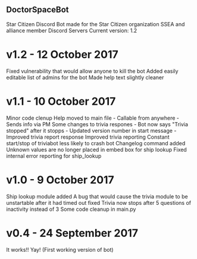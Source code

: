 ## DoctorSpaceBot
Star Citizen Discord Bot made for the Star Citizen organization SSEA and alliance member Discord Servers
Current version:  1.2

# v1.2 - 12 October 2017
Fixed vulnerability that would allow anyone to kill the bot
Added easily editable list of admins for the bot
Made help text slightly cleaner

# v1.1 - 10 October 2017
Minor code clenup
Help moved to main file
	- Callable from anywhere
	- Sends info via PM
Some changes to trivia respones
	- Bot now says "Trivia stopped" after it stopps
	- Updated version number in start message
	- Improved trivia report response
Improved trivia reporting
Constant start/stop of triviabot less likely to crash bot
Changelog command added
Unknown values are no longer placed in embed box for ship lookup
Fixed internal error reporting for ship_lookup

# v1.0 - 9 October 2017
Ship lookup module added
A bug that would cause the trivia module to be unstartable after it had timed out fixed
Trivia now stops after 5 questions of inactivity instead of 3
Some code cleanup in main.py

# v0.4 - 24 September 2017
It works!!  Yay!
(First working version of bot)
